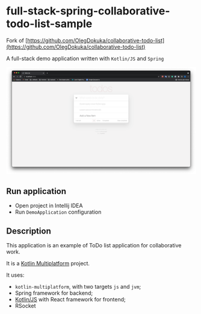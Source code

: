 # full-stack-spring-collaborative-todo-list-sample

Fork of [https://github.com/OlegDokuka/collaborative-todo-list](https://github.com/OlegDokuka/collaborative-todo-list)

A full-stack demo application written with `Kotlin/JS` and `Spring`

![screenshot](screens/screen.png)

## **Run application**

- Open project in Intellij IDEA
- Run `DemoApplication` configuration

## **Description**

This application is an example of ToDo list application for collaborative work.

It is a [Kotlin Multiplatform](https://kotlinlang.org/docs/reference/multiplatform.html) project.

It uses:

- `kotlin-multiplatform`, with two targets `js` and `jvm`;
- Spring framework for backend;
- [Kotlin/JS](https://kotlinlang.org/docs/js-overview.html) with React framework for frontend;
- RSocket
